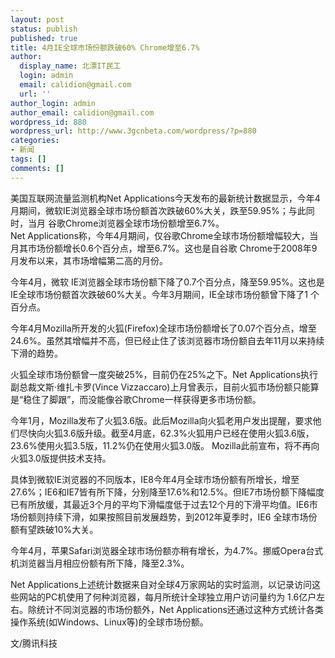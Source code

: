 ```yaml
---
layout: post
status: publish
published: true
title: 4月IE全球市场份额跌破60% Chrome增至6.7%
author:
  display_name: 北漂IT民工
  login: admin
  email: calidion@gmail.com
  url: ''
author_login: admin
author_email: calidion@gmail.com
wordpress_id: 880
wordpress_url: http://www.3gcnbeta.com/wordpress/?p=880
categories:
- 新闻
tags: []
comments: []
---
```

<p>美国互联网流量监测机构Net Applications今天发布的最新统计数据显示，今年4月期间，微软IE浏览器全球市场份额首次跌破60%大关，跌至59.95%；与此同时，当月 谷歌Chrome浏览器全球市场份额增至6.7%。<br />
Net Applications称，今年4月期间，仅谷歌Chrome全球市场份额增幅较大，当月其市场份额增长0.6个百分点，增至6.7%。这也是自谷歌 Chrome于2008年9月发布以来，其市场增幅第二高的月份。</p>
<p>今年4月，微软 IE浏览器全球市场份额下降了0.7个百分点，降至59.95%。这也是IE全球市场份额首次跌破60%大关。今年3月期间，IE全球市场份额曾下降了1 个百分点。</p>
<p>今年4月Mozilla所开发的火狐(Firefox)全球市场份额增长了0.07个百分点，增至24.6%。虽然其增幅并不高，但已经止住了该浏览器市场份额自去年11月以来持续下滑的趋势。</p>
<p>火狐全球市场份额曾一度突破25%，目前仍在25%之下。Net Applications执行副总裁文斯&middot;维扎卡罗(Vince Vizzaccaro)上月曾表示，目前火狐市场份额只能算是&ldquo;稳住了脚跟&rdquo;，而没能像谷歌Chrome一样获得更多市场份额。</p>
<p>今年1月，Mozilla发布了火狐3.6版。此后Mozilla向火狐老用户发出提醒，要求他们尽快向火狐3.6版升级。截至4月底，62.3%火狐用户已经在使用火狐3.6版，23.6%使用火狐3.5版，11.2%仍在使用火狐3.0版。 Mozilla此前宣布，将不再向火狐3.0版提供技术支持。</p>
<p>具体到微软IE浏览器的不同版本，IE8今年4月全球市场份额有所增长，增至27.6%；IE6和IE7皆有所下降，分别降至17.6%和12.5%。但IE7市场份额下降幅度已有所放缓，其最近3个月的平均下滑幅度低于过去12个月的下滑平均值。IE6市场份额则持续下滑，如果按照目前发展趋势，到2012年夏季时，IE6 全球市场份额有望跌破10%大关。</p>
<p>今年4月，苹果Safari浏览器全球市场份额亦稍有增长，为4.7%。挪威Opera台式机浏览器当月相应份额有所下降，降至2.3%。</p>
<p>Net Applications上述统计数据来自对全球4万家网站的实时监测，以记录访问这些网站的PC机使用了何种浏览器，每月所统计全球独立用户访问量约为 1.6亿户左右。除统计不同浏览器的市场份额外，Net Applications还通过这种方式统计各类操作系统(如Windows、Linux等)的全球市场份额。</p>
<p>文/腾讯科技</p>
